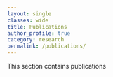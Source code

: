 ```yaml
---
layout: single
classes: wide
title: Publications
author_profile: true
category: research
permalink: /publications/
---
```

This section contains publications
